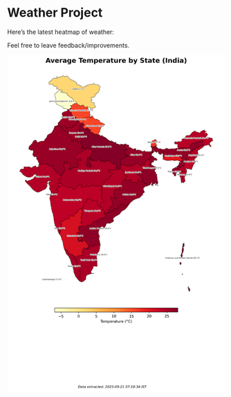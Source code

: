 # Weather Project

Here’s the latest heatmap of weather:

Feel free to leave feedback/improvements.

![India Heatmap](docs/assets/india_heatmap.png?v=CF5794)

